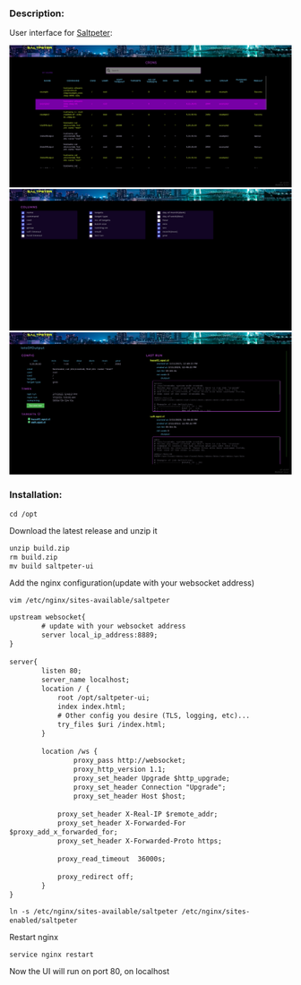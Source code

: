 ### Description:

User interface for [Saltpeter](https://github.com/syscollective/saltpeter):

<img src="screenshots/Screenshot from 2023-02-13 09-46-12.png" width="800" >
<img src="screenshots/Screenshot from 2023-02-13 09-49-47.png" width="800" >
<img src="screenshots/Screenshot from 2023-02-13 09-48-01.png" width="800" >

### Installation:
```
cd /opt
```

Download the latest release and unzip it
```
unzip build.zip
rm build.zip
mv build saltpeter-ui
```

Add the nginx configuration(update with your websocket address)
```
vim /etc/nginx/sites-available/saltpeter
```
```
upstream websocket{
        # update with your websocket address
        server local_ip_address:8889;
}

server{
        listen 80;
        server_name localhost;
        location / {
            root /opt/saltpeter-ui;
            index index.html;
            # Other config you desire (TLS, logging, etc)...
            try_files $uri /index.html;
        }

        location /ws {
                proxy_pass http://websocket;
                proxy_http_version 1.1;
                proxy_set_header Upgrade $http_upgrade;
                proxy_set_header Connection "Upgrade";
                proxy_set_header Host $host;

    		proxy_set_header X-Real-IP $remote_addr;
    		proxy_set_header X-Forwarded-For $proxy_add_x_forwarded_for;
    		proxy_set_header X-Forwarded-Proto https;

    		proxy_read_timeout  36000s;

    		proxy_redirect off;
        }
}
```
```
ln -s /etc/nginx/sites-available/saltpeter /etc/nginx/sites-enabled/saltpeter
```
Restart nginx
```
service nginx restart
```

Now the UI will run on port 80, on localhost
